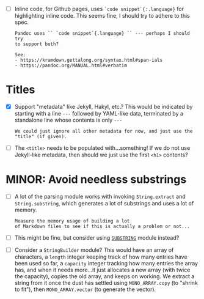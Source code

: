 - [ ] Inline code, for Github pages, uses `` `code snippet`{:.language} ``
      for highlighting inline code. This seems fine, I should try to
      adhere to this spec.
      
      Pandoc uses `` `code snippet`{.language} `` --- perhaps I should try
      to support both?
      
      See:
      - https://kramdown.gettalong.org/syntax.html#span-ials
      - https://pandoc.org/MANUAL.html#verbatim

# Titles
- [X] Support "metadata" like Jekyll, Hakyl, etc.? This would be
      indicated by starting with a line `---` followed by YAML-like data,
      terminated by a standalone line whose contents is only `---`
      
      We could just ignore all other metadata for now, and just use the
      "title" (if given).
- [ ] The `<title>` needs to be populated with...something!
      If we do not use Jekyll-like metadata, then should we just use the
      first `<h1>` contents?

# MINOR: Avoid needless substrings
- [ ] A lot of the parsing module works with invoking `String.extract`
      and `String.substring`, which generates a lot of substrings and
      uses a lot of memory.
      
      Measure the memory usage of building a lot
      of Markdown files to see if this is actually a problem or not...
- [ ] This might be fine, but consider using 
      [`SUBSTRING`](https://smlfamily.github.io/Basis/substring.html)
      module instead?
- [ ] Consider a `StringBuilder` module? This would have an array of
      characters, a `length` integer keeping track of how many entries
      have been used so far, a `capacity` integer tracking how many
      entries the array has, and when it needs more...it just allocates
      a new array (with twice the capacity), copies the old array, and
      keeps on working. We extract a string from it once the dust has
      settled using `MONO_ARRAY.copy` (to "shrink to fit"), then
      `MONO_ARRAY.vector` (to generate the vector). 
